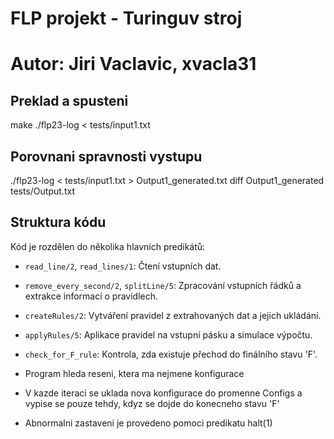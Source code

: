 # FLP projekt - Turinguv stroj
# Autor: Jiri Vaclavic, xvacla31

## Preklad a spusteni
make
./flp23-log < tests/input1.txt

## Porovnani spravnosti vystupu
./flp23-log < tests/input1.txt > Output1_generated.txt
diff Output1_generated tests/Output.txt

## Struktura kódu

Kód je rozdělen do několika hlavních predikátů:

- `read_line/2`, `read_lines/1`: Čtení vstupních dat.
- `remove_every_second/2`, `splitLine/5`: Zpracování vstupních řádků a extrakce informací o pravidlech.
- `createRules/2`: Vytváření pravidel z extrahovaných dat a jejich ukládání.
- `applyRules/5`: Aplikace pravidel na vstupní pásku a simulace výpočtu.
- `check_for_F_rule`: Kontrola, zda existuje přechod do finálního stavu 'F'.

-  Program hleda reseni, ktera ma nejmene konfigurace
-  V kazde iteraci se uklada nova konfigurace do promenne Configs a vypise se pouze tehdy, kdyz se dojde do konecneho stavu 'F'
-  Abnormalni zastaveni je provedeno pomoci predikatu halt(1)